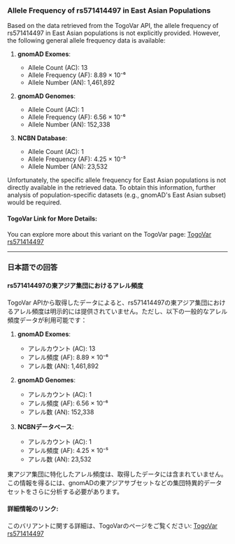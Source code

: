 ### Allele Frequency of rs571414497 in East Asian Populations

Based on the data retrieved from the TogoVar API, the allele frequency of rs571414497 in East Asian populations is not explicitly provided. However, the following general allele frequency data is available:

1. **gnomAD Exomes**:  
   - Allele Count (AC): 13  
   - Allele Frequency (AF): 8.89 × 10⁻⁶  
   - Allele Number (AN): 1,461,892  

2. **gnomAD Genomes**:  
   - Allele Count (AC): 1  
   - Allele Frequency (AF): 6.56 × 10⁻⁶  
   - Allele Number (AN): 152,338  

3. **NCBN Database**:  
   - Allele Count (AC): 1  
   - Allele Frequency (AF): 4.25 × 10⁻⁵  
   - Allele Number (AN): 23,532  

Unfortunately, the specific allele frequency for East Asian populations is not directly available in the retrieved data. To obtain this information, further analysis of population-specific datasets (e.g., gnomAD's East Asian subset) would be required.

#### TogoVar Link for More Details:
You can explore more about this variant on the TogoVar page: [TogoVar rs571414497](https://togovar.org/variant/tgv397740557)

---

### 日本語での回答

#### rs571414497の東アジア集団におけるアレル頻度

TogoVar APIから取得したデータによると、rs571414497の東アジア集団におけるアレル頻度は明示的には提供されていません。ただし、以下の一般的なアレル頻度データが利用可能です：

1. **gnomAD Exomes**:  
   - アレルカウント (AC): 13  
   - アレル頻度 (AF): 8.89 × 10⁻⁶  
   - アレル数 (AN): 1,461,892  

2. **gnomAD Genomes**:  
   - アレルカウント (AC): 1  
   - アレル頻度 (AF): 6.56 × 10⁻⁶  
   - アレル数 (AN): 152,338  

3. **NCBNデータベース**:  
   - アレルカウント (AC): 1  
   - アレル頻度 (AF): 4.25 × 10⁻⁵  
   - アレル数 (AN): 23,532  

東アジア集団に特化したアレル頻度は、取得したデータには含まれていません。この情報を得るには、gnomADの東アジアサブセットなどの集団特異的データセットをさらに分析する必要があります。

#### 詳細情報のリンク:
このバリアントに関する詳細は、TogoVarのページをご覧ください: [TogoVar rs571414497](https://togovar.org/variant/tgv397740557)